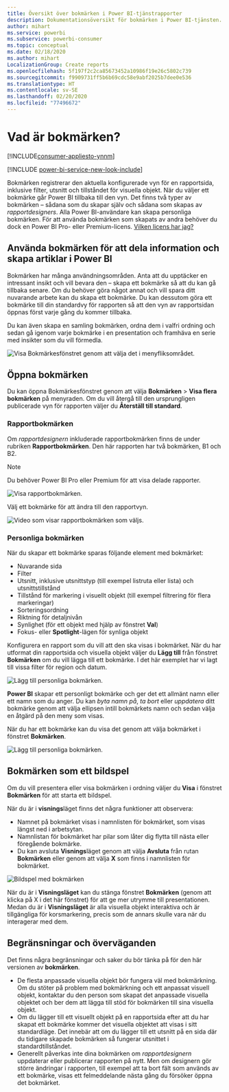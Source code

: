 ```yaml
---
title: Översikt över bokmärken i Power BI-tjänstrapporter
description: Dokumentationsöversikt för bokmärken i Power BI-tjänsten.
author: mihart
ms.service: powerbi
ms.subservice: powerbi-consumer
ms.topic: conceptual
ms.date: 02/18/2020
ms.author: mihart
LocalizationGroup: Create reports
ms.openlocfilehash: 5f197f2c2ca85673452a10986f19e26c5802c739
ms.sourcegitcommit: f9909731ff5b6b69cdc58e9abf2025b7dee0e536
ms.translationtype: HT
ms.contentlocale: sv-SE
ms.lasthandoff: 02/20/2020
ms.locfileid: "77496672"
---
```

# <a name="what-are-bookmarks"></a>Vad är bokmärken?

[!INCLUDE[consumer-appliesto-ynnm](../includes/consumer-appliesto-ynnm.md)]

[!INCLUDE [power-bi-service-new-look-include](../includes/power-bi-service-new-look-include.md)]

Bokmärken registrerar den aktuella konfigurerade vyn för en rapportsida, inklusive filter, utsnitt och tillståndet för visuella objekt. När du väljer ett bokmärke går Power BI tillbaka till den vyn. Det finns två typer av bokmärken – sådana som du skapar själv och sådana som skapas av *rapportdesigners*. Alla Power BI-användare kan skapa personliga bokmärken. För att använda bokmärken som skapats av andra behöver du dock en Power BI Pro- eller Premium-licens. [Vilken licens har jag?](end-user-license.md)

## <a name="use-bookmarks-to-share-insights-and-build-stories-in-power-bi"></a>Använda bokmärken för att dela information och skapa artiklar i Power BI 
Bokmärken har många användningsområden. Anta att du upptäcker en intressant insikt och vill bevara den – skapa ett bokmärke så att du kan gå tillbaka senare. Om du behöver göra något annat och vill spara ditt nuvarande arbete kan du skapa ett bokmärke. Du kan dessutom göra ett bokmärke till din standardvy för rapporten så att den vyn av rapportsidan öppnas först varje gång du kommer tillbaka. 

Du kan även skapa en samling bokmärken, ordna dem i valfri ordning och sedan gå igenom varje bokmärke i en presentation och framhäva en serie med insikter som du vill förmedla.  

![Visa Bokmärkesfönstret genom att välja det i menyfliksområdet.](media/end-user-bookmarks/power-bi-select-bookmark.png)

## <a name="open-bookmarks"></a>Öppna bokmärken
Du kan öppna Bokmärkesfönstret genom att välja **Bokmärken** > **Visa flera bokmärken** på menyraden. Om du vill återgå till den ursprungligen publicerade vyn för rapporten väljer du **Återställ till standard**.

### <a name="report-bookmarks"></a>Rapportbokmärken
Om *rapportdesignern* inkluderade rapportbokmärken finns de under rubriken **Rapportbokmärken**. Den här rapporten har två bokmärken, B1 och B2. 

> [!NOTE]
> Du behöver Power BI Pro eller Premium för att visa delade rapporter. 

![Visa rapportbokmärken.](media/end-user-bookmarks/power-bi-report.png)

Välj ett bokmärke för att ändra till den rapportvyn. 

![Video som visar rapportbokmärken som väljs.](media/end-user-bookmarks/power-bi-bookmarks.gif)

### <a name="personal-bookmarks"></a>Personliga bokmärken

När du skapar ett bokmärke sparas följande element med bokmärket:

* Nuvarande sida
* Filter
* Utsnitt, inklusive utsnittstyp (till exempel listruta eller lista) och utsnittstillstånd
* Tillstånd för markering i visuellt objekt (till exempel filtrering för flera markeringar)
* Sorteringsordning
* Riktning för detaljnivån
* Synlighet (för ett objekt med hjälp av fönstret **Val**)
* Fokus- eller **Spotlight**-lägen för synliga objekt

Konfigurera en rapport som du vill att den ska visas i bokmärket. När du har utformat din rapportsida och visuella objekt väljer du **Lägg till** från fönstret **Bokmärken** om du vill lägga till ett bokmärke. I det här exemplet har vi lagt till vissa filter för region och datum. 

![Lägg till personliga bokmärken.](media/end-user-bookmarks/power-bi-bookmark-personal.png)

**Power BI** skapar ett personligt bokmärke och ger det ett allmänt namn eller ett namn som du anger. Du kan *byta namn på*, *ta bort* eller *uppdatera* ditt bokmärke genom att välja ellipsen intill bokmärkets namn och sedan välja en åtgärd på den meny som visas.

När du har ett bokmärke kan du visa det genom att välja bokmärket i fönstret **Bokmärken**. 

![Lägg till personliga bokmärken.](media/end-user-bookmarks/power-bi-bookmark-west.png)


<!--
## Arranging bookmarks
As you create bookmarks, you might find that the order in which you create them isn't necessarily the same order you'd like to present them to your audience. No problem, you can easily rearrange the order of bookmarks.

In the **Bookmarks** pane, simply drag-and-drop bookmarks to change their order, as shown in the following image. The yellow bar between bookmarks designates where the dragged bookmark will be placed.

![Change bookmark order by drag-and-drop](media/desktop-bookmarks/bookmarks_06.png)

The order of your bookmarks can become important when you use the **View** feature of bookmarks, as described in the next section. 

-->

## <a name="bookmarks-as-a-slide-show"></a>Bokmärken som ett bildspel
Om du vill presentera eller visa bokmärken i ordning väljer du **Visa** i fönstret **Bokmärken** för att starta ett bildspel.

När du är i **visnings**läget finns det några funktioner att observera:

- Namnet på bokmärket visas i namnlisten för bokmärket, som visas längst ned i arbetsytan.
- Namnlistan för bokmärket har pilar som låter dig flytta till nästa eller föregående bokmärke.
- Du kan avsluta **Visnings**läget genom att välja **Avsluta** från rutan **Bokmärken** eller genom att välja **X** som finns i namnlisten för bokmärket.

![Bildspel med bokmärken](media/end-user-bookmarks/power-bi-slideshow.png)

När du är i **Visningsläget** kan du stänga fönstret **Bokmärken** (genom att klicka på X i det här fönstret) för att ge mer utrymme till presentationen. Medan du är i **Visningsläget** är alla visuella objekt interaktiva och är tillgängliga för korsmarkering, precis som de annars skulle vara när du interagerar med dem. 

<!--
## Visibility - using the Selection pane
With the release of bookmarks, the new **Selection** pane is also introduced. The **Selection** pane provides a list of all objects on the current page and allows you to select the object and specify whether a given object is visible. 

![Enable the Selection pane](media/desktop-bookmarks/bookmarks_08.png)

You can select an object using the **Selection** pane. Also, you can toggle whether the object is currently visible by clicking the eye icon to the right of the visual. 

![Selection pane](media/desktop-bookmarks/bookmarks_09.png)

When a bookmark is added, the visible status of each object is also saved based on its setting in the **Selection** pane. 

It's important to note that **slicers** continue to filter a report page, regardless of whether they are visible. As such, you can create many different bookmarks, with different slicer settings, and make a single report page appear very different (and highlight different insights) in various bookmarks.


## Bookmarks for shapes and images
You can also link shapes and images to bookmarks. With this feature, when you click on an object, it will show the bookmark associated with that object. This can be especially useful when working with buttons; you can learn more by reading the article about [using buttons in Power BI](desktop-buttons.md). 

To assign a bookmark to an object, select the object, then expand the **Action** section from the **Format Shape** pane, as shown in the following image.

![Add bookmark link to an object](media/desktop-bookmarks/bookmarks_10.png)

Once you turn the **Action** slider to **On** you can select whether the object is a back button, a bookmark, or a Q&A command. If you select bookmark, you can then select which of your bookmarks the object is linked to.

There are all sorts of interesting things you can do with object-linked bookmarking. You can create a visual table of contents on your report page, or you can provide different views (such as visual types) of the same information, just by clicking on an object.

When you are in editing mode you can use ctrl+click to follow the link, and when not in edit mode, simply click the object to follow the link. 


## Bookmark groups

Beginning with the August 2018 release of **Power BI Desktop**, you can create and use bookmark groups. A bookmark group is a collection of bookmarks that you specify, which can be shown and organized as a group. 

To create a bookmark group, hold down the CTRL key and select the bookmarks you want to include in the group, then click the ellipses beside any of the selected bookmarks, and select **Group** from the menu that appears.

![Create a bookmark group](media/desktop-bookmarks/bookmarks_15.png)

**Power BI Desktop** automatically names the group *Group 1*. Fortunately, you can just double-click on the name and rename it to whatever you want.

![Rename a bookmark group](media/desktop-bookmarks/bookmarks_16.png)

With any bookmark group, clicking on the bookmark group's name only expands or collapses the group of bookmarks, and does not represent a bookmark by itself. 

When using the **View** feature of bookmarks, the following applies:

* If the selected bookmark is in a group when you select **View** from bookmarks, only the bookmarks *in that group* are shown in the viewing session. 

* If the selected bookmark is not in a group, or is on the top level (such as the name of a bookmark group), then all bookmarks for the entire report are played, including bookmarks in any group. 

To ungroup bookmarks, just select any bookmark in a group, click the ellipses, and then select **Ungroup** from the menu that appears. 

![Ungroup a bookmark group](media/desktop-bookmarks/bookmarks_17.png)

Note that selecting **Ungroup** for any bookmark from a group takes all bookmarks out of the group (it deletes the group, but not the bookmarks themselves). So to remove a single bookmark from a group, you need to **Ungroup** any member from that group, which deletes the grouping, then select the members you want in the new group (using CTRL and clicking each bookmark), and select **Group** again. 
-->





## <a name="limitations-and-considerations"></a>Begränsningar och överväganden
Det finns några begränsningar och saker du bör tänka på för den här versionen av **bokmärken**.

* De flesta anpassade visuella objekt bör fungera väl med bokmärkning. Om du stöter på problem med bokmärkning och ett anpassat visuell objekt, kontaktar du den person som skapat det anpassade visuella objektet och ber dem att lägga till stöd för bokmärken till sina visuella objekt. 
* Om du lägger till ett visuellt objekt på en rapportsida efter att du har skapat ett bokmärke kommer det visuella objektet att visas i sitt standardläge. Det innebär att om du lägger till ett utsnitt på en sida där du tidigare skapade bokmärken så fungerar utsnittet i standardtillståndet.
* Generellt påverkas inte dina bokmärken om *rapportdesignern* uppdaterar eller publicerar rapporten på nytt. Men om designern gör större ändringar i rapporten, till exempel att ta bort fält som används av ett bokmärke, visas ett felmeddelande nästa gång du försöker öppna det bokmärket. 

<!--
## Next steps
spotlight?
-->
